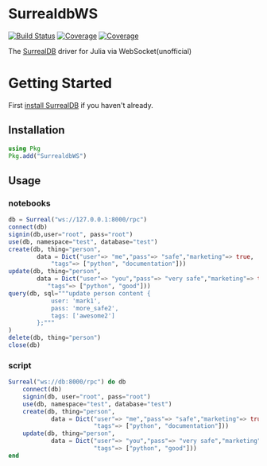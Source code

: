 # SurrealdbWS
[![Build Status](https://travis-ci.com/YuriMiyamori/SurrealdbWS.jl.svg?branch=main)](https://travis-ci.com/YuriMiyamori/SurrealdbWS.jl)
[![Coverage](https://codecov.io/gh/YuriMiyamori/SurrealdbWS.jl/branch/main/graph/badge.svg)](https://codecov.io/gh/YuriMiyamori/SurrealdbWS.jl)
[![Coverage](https://coveralls.io/repos/github/YuriMiyamori/SurrealdbWS.jl/badge.svg?branch=main)](https://coveralls.io/github/YuriMiyamori/SurrealdbWS.jl?branch=main)


The [SurrealDB](https://surrealdb.com) driver for Julia via WebSocket(unofficial)

# Getting Started
First [install SurrealDB](https://surrealdb.com/install) if you haven't already.

## Installation
```julia
using Pkg
Pkg.add("SurrealdbWS")
```

## Usage

### notebooks
```julia
db = Surreal("ws://127.0.0.1:8000/rpc")
connect(db)
signin(db,user="root", pass="root")
use(db, namespace="test", database="test")
create(db, thing="person",
        data = Dict("user"=> "me","pass"=> "safe","marketing"=> true,
            "tags"=> ["python", "documentation"]))
update(db, thing="person",
        data = Dict("user"=> "you","pass"=> "very safe","marketing"=> true,
           "tags"=> ["python", "good"]))
query(db, sql="""update person content {
            user: 'mark1',
            pass: 'more_safe2',
            tags: ['awesome2']
        };"""
)
delete(db, thing="person")
close(db)
```
### script
```julia
Surreal("ws://db:8000/rpc") do db
    connect(db)
    signin(db, user="root", pass="root")
    use(db, namespace="test", database="test")
    create(db, thing="person",
            data = Dict("user"=> "me","pass"=> "safe","marketing"=> true,
                        "tags"=> ["python", "documentation"]))
    update(db, thing="person",
            data = Dict("user"=> "you","pass"=> "very safe","marketing"=> true,
                        "tags"=> ["python", "good"]))
end
```
